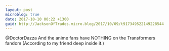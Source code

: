 ```yaml
---
layout: post
microblog: true
date: 2017-10-10 00:22 +1300
guid: http://JacksonOfTrades.micro.blog/2017/10/09/t917349522149228544.html
---
```

@DoctorDazza And the anime fans have NOTHING on the Transformers fandom (According to my friend deep inside it.)
